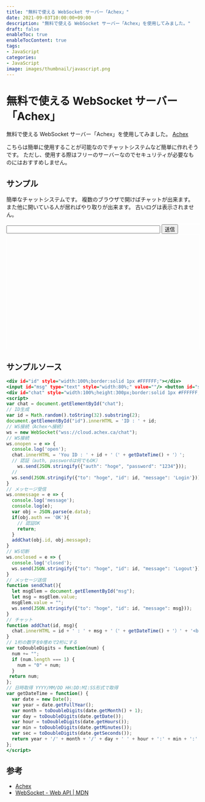 ```yaml
---
title: "無料で使える WebSocket サーバー「Achex」"
date: 2021-09-03T10:00:00+09:00
description: "無料で使える WebSocket サーバー「Achex」を使用してみました。"
draft: false
enableToc: true
enableTocContent: true
tags: 
- JavaScript
categories: 
- JavaScript
image: images/thumbnail/javascript.png
---
```


# 無料で使える WebSocket サーバー「Achex」
無料で使える WebSocket サーバー「Achex」を使用してみました。
<a href="https://achex.ca/" target="_blank" rel="nofollow noopener">Achex</a>

こちらは簡単に使用することが可能なのでチャットシステムなど簡単に作れそうです。
ただし、使用する際はフリーのサーバーなのでセキュリティが必要なものにはおすすめしません。

## サンプル
簡単なチャットシステムです。
複数のブラウザで開けばチャットが出来ます。
また他に開いている人が居ればやり取りが出来ます。
古いログは表示されません。
<div id="id" style="width:100%;border:solid 1px #FFFFFF;"></div>
<input id="msg" type="text" style="width:80%;" value=""/> <button id="send" type="button" onclick="sendChat()">送信</button>
<div id="chat" style="width:100%;height:300px;border:solid 1px #FFFFFF;overflow:auto;"></div>
<script>
var chat = document.getElementById("chat");
// ID生成
var id = Math.random().toString(32).substring(2);
document.getElementById("id").innerHTML = 'ID : ' + id;
// WS接続（Achexへ接続）
ws = new WebSocket("wss://cloud.achex.ca/chat");
// WS接続
ws.onopen = e => {
  console.log('open');
  chat.innerHTML = 'You ID : ' + id + '（' + getDateTime() + '）';
  // 認証（auth, passwordは何でもOK）
	ws.send(JSON.stringify({"auth": "hoge", "password": "1234"}));
  // 
  ws.send(JSON.stringify({"to": "hoge", "id": id, "message": 'Login'}));
}
// メッセージ受信
ws.onmessage = e => {
  console.log('message');
  console.log(e);
  var obj = JSON.parse(e.data);
  if(obj.auth == 'OK'){
    // 認証OK
    return;
  }
  addChat(obj.id, obj.message);
}
// WS切断
ws.onclosed = e => {
  console.log('closed');
  ws.send(JSON.stringify({"to": "hoge", "id": id, "message": 'Logout'}));
}
// メッセージ送信
function sendChat(){
  let msgElem = document.getElementById("msg");
  let msg = msgElem.value;
  msgElem.value = "";
  ws.send(JSON.stringify({"to": "hoge", "id": id, "message": msg}));
}
// チャット
function addChat(id, msg){
  chat.innerHTML = id + ' : ' + msg + '（' + getDateTime() + '）' + '<br>' + chat.innerHTML;
}
// 1桁の数字を0埋めで2桁にする
var toDoubleDigits = function(num) {
  num += "";
  if (num.length === 1) {
    num = "0" + num;
  }
 return num;     
};
// 日時取得 YYYY/MM/DD HH:DD:MI:SS形式で取得
var getDateTime = function() {
  var date = new Date();
  var year = date.getFullYear();
  var month = toDoubleDigits(date.getMonth() + 1);
  var day = toDoubleDigits(date.getDate());
  var hour = toDoubleDigits(date.getHours());
  var min = toDoubleDigits(date.getMinutes());
  var sec = toDoubleDigits(date.getSeconds());
  return year + '/' + month + '/' + day + ' ' + hour + ':' + min + ':' + sec;
};
</script>

## サンプルソース
``` html:index.html
<div id="id" style="width:100%;border:solid 1px #FFFFFF;"></div>
<input id="msg" type="text" style="width:80%;" value=""/> <button id="send" type="button" onclick="sendChat()">送信</button>
<div id="chat" style="width:100%;height:300px;border:solid 1px #FFFFFF;overflow:auto;"></div>
<script>
var chat = document.getElementById("chat");
// ID生成
var id = Math.random().toString(32).substring(2);
document.getElementById("id").innerHTML = 'ID : ' + id;
// WS接続（Achexへ接続）
ws = new WebSocket("wss://cloud.achex.ca/chat");
// WS接続
ws.onopen = e => {
  console.log('open');
  chat.innerHTML = 'You ID : ' + id + '（' + getDateTime() + '）';
  // 認証（auth, passwordは何でもOK）
	ws.send(JSON.stringify({"auth": "hoge", "password": "1234"}));
  // 
  ws.send(JSON.stringify({"to": "hoge", "id": id, "message": 'Login'}));
}
// メッセージ受信
ws.onmessage = e => {
  console.log('message');
  console.log(e);
  var obj = JSON.parse(e.data);
  if(obj.auth == 'OK'){
    // 認証OK
    return;
  }
  addChat(obj.id, obj.message);
}
// WS切断
ws.onclosed = e => {
  console.log('closed');
  ws.send(JSON.stringify({"to": "hoge", "id": id, "message": 'Logout'}));
}
// メッセージ送信
function sendChat(){
  let msgElem = document.getElementById("msg");
  let msg = msgElem.value;
  msgElem.value = "";
  ws.send(JSON.stringify({"to": "hoge", "id": id, "message": msg}));
}
// チャット
function addChat(id, msg){
  chat.innerHTML = id + ' : ' + msg + '（' + getDateTime() + '）' + '<br>' + chat.innerHTML;
}
// 1桁の数字を0埋めで2桁にする
var toDoubleDigits = function(num) {
  num += "";
  if (num.length === 1) {
    num = "0" + num;
  }
 return num;     
};
// 日時取得 YYYY/MM/DD HH:DD:MI:SS形式で取得
var getDateTime = function() {
  var date = new Date();
  var year = date.getFullYear();
  var month = toDoubleDigits(date.getMonth() + 1);
  var day = toDoubleDigits(date.getDate());
  var hour = toDoubleDigits(date.getHours());
  var min = toDoubleDigits(date.getMinutes());
  var sec = toDoubleDigits(date.getSeconds());
  return year + '/' + month + '/' + day + ' ' + hour + ':' + min + ':' + sec;
};
</script>
```

## 参考
* <a href="https://achex.ca/" target="_blank" rel="nofollow noopener">Achex</a>
* <a href="https://developer.mozilla.org/ja/docs/Web/API/WebSocket" target="_blank" rel="nofollow noopener">WebSocket - Web API | MDN</a>

